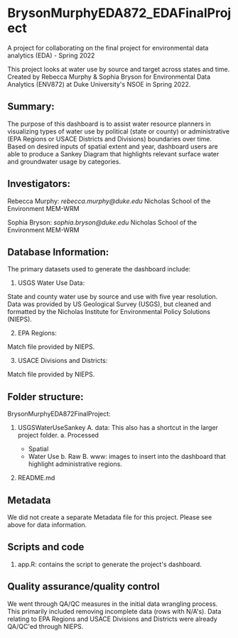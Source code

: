 # BrysonMurphyEDA872_EDAFinalProject
A project for collaborating on the final project for environmental data analytics (EDA) - Spring 2022

This project looks at water use by source and target across states and time. 
Created by Rebecca Murphy & Sophia Bryson for Environmental Data Analytics (ENV872) at Duke University's NSOE in Spring 2022. 


## Summary:

The purpose of this dashboard is to assist water resource planners in visualizing types of water use by political (state or county) or administrative (EPA Regions or USACE Districts and Divisions) boundaries over time. Based on desired inputs of spatial extent and year, dashboard users are able to produce a Sankey Diagram that highlights relevant surface water and groundwater usage by categories. 

## Investigators:

Rebecca Murphy: _rebecca.murphy@duke.edu_ 
Nicholas School of the Environment MEM-WRM

Sophia Bryson: _sophia.bryson@duke.edu_ 
Nicholas School of the Environment MEM-WRM

## Database Information: 

The primary datasets used to generate the dashboard include:

1. USGS Water Use Data: 

State and county water use by source and use with five year resolution. Data was provided by US Geological Survey (USGS), but cleaned and formatted by the Nicholas Institute for Environmental Policy Solutions (NIEPS). 

2. EPA Regions: 

Match file provided by NIEPS. 

3. USACE Divisions and Districts:

Match file provided by NIEPS. 


## Folder structure:

BrysonMurphyEDA872FinalProject:
1. USGSWaterUseSankey
 A. data: This also has a shortcut in the larger project folder. 
   a. Processed
      - Spatial 
      - Water Use
   b. Raw
 B. www: images to insert into the dashboard that highlight administrative regions. 

2. README.md


## Metadata

We did not create a separate Metadata file for this project. Please see above for data information. 

## Scripts and code

1. app.R: contains the script to generate the project's dashboard. 

## Quality assurance/quality control

We went through QA/QC measures in the initial data wrangling process. This primarily included removing incomplete data (rows with N/A's). Data relating to EPA Regions and USACE Divisions and Districts were already QA/QC'ed through NIEPS.   
